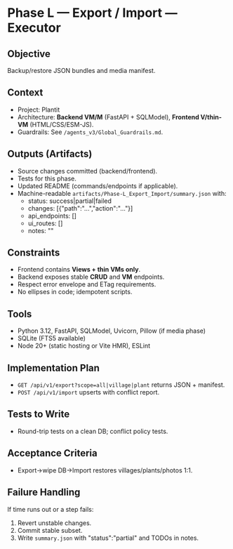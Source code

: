 # Phase L — Export / Import — Executor

## Objective
Backup/restore JSON bundles and media manifest.

## Context
- Project: Plantit
- Architecture: **Backend VM/M** (FastAPI + SQLModel), **Frontend V/thin-VM** (HTML/CSS/ESM-JS).
- Guardrails: See `/agents_v3/Global_Guardrails.md`.

## Outputs (Artifacts)
- Source changes committed (backend/frontend).
- Tests for this phase.
- Updated README (commands/endpoints if applicable).
- Machine-readable `artifacts/Phase-L_Export_Import/summary.json` with:
  - status: success|partial|failed
  - changes: [{"path":"...","action":"..."}]
  - api_endpoints: []
  - ui_routes: []
  - notes: ""

## Constraints
- Frontend contains **Views + thin VMs only**.
- Backend exposes stable **CRUD** and **VM** endpoints.
- Respect error envelope and ETag requirements.
- No ellipses in code; idempotent scripts.

## Tools
- Python 3.12, FastAPI, SQLModel, Uvicorn, Pillow (if media phase)
- SQLite (FTS5 available)
- Node 20+ (static hosting or Vite HMR), ESLint

## Implementation Plan
- `GET /api/v1/export?scope=all|village|plant` returns JSON + manifest.
- `POST /api/v1/import` upserts with conflict report.

## Tests to Write
- Round-trip tests on a clean DB; conflict policy tests.

## Acceptance Criteria
- Export→wipe DB→Import restores villages/plants/photos 1:1.

## Failure Handling
If time runs out or a step fails:
1) Revert unstable changes.
2) Commit stable subset.
3) Write `summary.json` with "status":"partial" and TODOs in notes.
